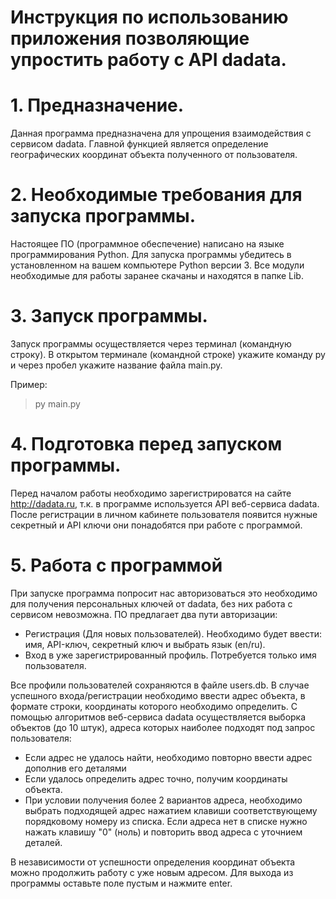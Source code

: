 # Инструкция по использованию приложения позволяющие упростить работу с API dadata.


# 1. Предназначение.

Данная программа предназначена для упрощения взаимодействия с сервисом dadata. Главной функцией является определение географических координат объекта полученного от пользователя. 

# 2. Необходимые требования для запуска программы.

Настоящее ПО (программное обеспечение) написано на языке программирования Python. Для запуска программы убедитесь в установленном на вашем компьютере Python версии 3. Все модули необходимые для работы заранее скачаны и находятся в папке Lib.

# 3. Запуск программы.
Запуск программы осуществляется через терминал (командную строку). В открытом терминале (командной строке) укажите команду py и через пробел укажите название файла main.py.

Пример:
> py main.py

# 4. Подготовка перед запуском программы.
Перед началом работы необходимо зарегистрироватся на сайте http://dadata.ru, т.к. в программе используется API веб-сервиса dadata. После регистрации в личном кабинете пользователя появится нужные cекретный и API ключи они понадобятся при работе с программой.

# 5. Работа с программой
	
При запуске программа попросит нас авторизоваться это необходимо для получения персональных ключей от dadata, без них работа с сервисом невозможна.
ПО предлагает два пути авторизации:
*	Регистрация (Для новых пользователей). Необходимо будет ввести: имя, API-ключ, секретный ключ и выбрать язык (en/ru).
* Вход в уже зарегистрированный профиль. Потребуется только имя пользователя.

Все профили пользователей сохраняются в файле users.db.
В случае успешного входа/регистрации необходимо ввести адрес объекта, в формате строки,
координаты которого необходимо определить. С помощью алгоритмов веб-сервиса dadata осуществляется
выборка объектов (до 10 штук), адреса которых наиболее подходят под запрос пользователя:
* Если адрес не удалось найти, необходимо повторно ввести адрес дополнив его деталями
* Если удалось определить адрес точно, получим координаты объекта.
* При условии получения более 2 вариантов адреса, необходимо выбрать подходящей адрес нажатием клавиши соответствующему порядковому номеру из списка. Если адреса нет в списке нужно нажать клавишу "0" (ноль) и повторить ввод адреса с уточнием деталей.

В независимости от успешности определения координат объекта можно продолжить работу с уже новым адресом. 
Для выхода из программы оставьте поле пустым и нажмите enter.
